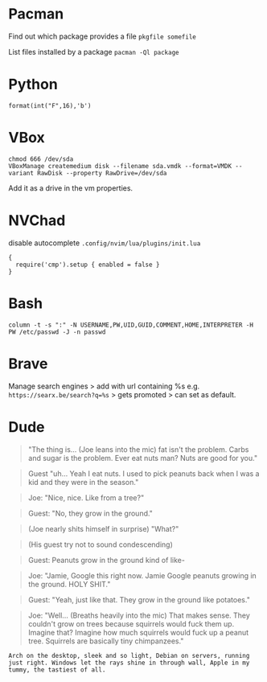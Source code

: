 # Pacman
Find out which package provides a file `pkgfile somefile`

List files installed by a package `pacman -Ql package`

# Python
`format(int("F",16),'b')`

# VBox
```
chmod 666 /dev/sda
VBoxManage createmedium disk --filename sda.vmdk --format=VMDK --variant RawDisk --property RawDrive=/dev/sda
```
Add it as a drive in the vm properties.

# NVChad
disable autocomplete `.config/nvim/lua/plugins/init.lua`
```
{
  require('cmp').setup { enabled = false }
}
```

# Bash
`column -t -s ":" -N USERNAME,PW,UID,GUID,COMMENT,HOME,INTERPRETER -H PW /etc/passwd -J -n passwd`

# Brave
Manage search engines > add with url containing %s e.g. `https://searx.be/search?q=%s` > gets promoted > can set as default.

# Dude
> "The thing is… (Joe leans into the mic) fat isn't the problem. Carbs and sugar is the problem. Ever eat nuts man? Nuts are good for you."

> Guest "uh… Yeah I eat nuts. I used to pick peanuts back when I was a kid and they were in the season."

> Joe: "Nice, nice. Like from a tree?"

> Guest: "No, they grow in the ground."

> (Joe nearly shits himself in surprise) "What?"

> (His guest try not to sound condescending)

> Guest: Peanuts grow in the ground kind of like-

> Joe: "Jamie, Google this right now. Jamie Google peanuts growing in the ground. HOLY SHIT."

> Guest: "Yeah, just like that. They grow in the ground like potatoes."

> Joe: "Well… (Breaths heavily into the mic) That makes sense. They couldn't grow on trees because squirrels would fuck them up. Imagine that? Imagine how much squirrels would fuck up a peanut tree. Squirrels are basically tiny chimpanzees."


```
Arch on the desktop, sleek and so light, Debian on servers, running just right. Windows let the rays shine in through wall, Apple in my tummy, the tastiest of all.
```

